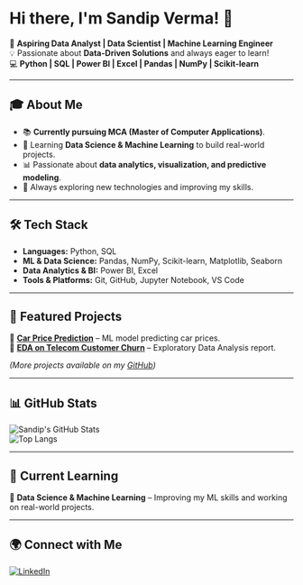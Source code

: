 # Hi there, I'm Sandip Verma! 👋

🚀 **Aspiring Data Analyst | Data Scientist | Machine Learning Engineer**  
💡 Passionate about **Data-Driven Solutions** and always eager to learn!  
💻 **Python | SQL | Power BI | Excel | Pandas | NumPy | Scikit-learn**  

---

## 🎓 About Me
- 📚 **Currently pursuing MCA (Master of Computer Applications)**.
- 🎯 Learning **Data Science & Machine Learning** to build real-world projects.
- 📊 Passionate about **data analytics, visualization, and predictive modeling**.
- 🌱 Always exploring new technologies and improving my skills.

---

## 🛠️ Tech Stack
- **Languages:** Python, SQL
- **ML & Data Science:** Pandas, NumPy, Scikit-learn, Matplotlib, Seaborn
- **Data Analytics & BI:** Power BI, Excel
- **Tools & Platforms:** Git, GitHub, Jupyter Notebook, VS Code

---

## 📌 Featured Projects
🔹 **[Car Price Prediction](https://github.com/SandipVermaDev/car-price-prediction)** – ML model predicting car prices.  
🔹 **[EDA on Telecom Customer Churn](https://github.com/SandipVermaDev/telecom-churn-analysis)** – Exploratory Data Analysis report.  

*(More projects available on my [GitHub](https://github.com/SandipVermaDev))*

---

## 📊 GitHub Stats
![Sandip's GitHub Stats](https://github-readme-stats.vercel.app/api?username=SandipVermaDev&show_icons=true&theme=radical)  
![Top Langs](https://github-readme-stats.vercel.app/api/top-langs/?username=SandipVermaDev&layout=compact&theme=radical)

---

## 📖 Current Learning
🔸 **Data Science & Machine Learning** – Improving my ML skills and working on real-world projects.

---

## 🌍 Connect with Me
[![LinkedIn](https://img.shields.io/badge/LinkedIn-0A66C2?style=for-the-badge&logo=linkedin&logoColor=white)](https://www.linkedin.com/in/sandip-verma-dev/)
